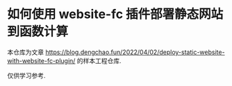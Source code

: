 # 如何使用 website-fc 插件部署静态网站到函数计算

本仓库为文章 https://blog.dengchao.fun/2022/04/02/deploy-static-website-with-website-fc-plugin/ 的样本工程仓库.

仅供学习参考.
